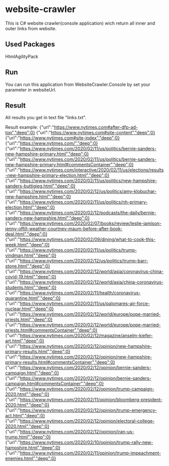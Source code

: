 # website-crawler

This is C#  website crawler(console application) wich return all inner and outer links from website.

## Used Packages

HtmlAgilityPack 

## Run

You can run this application from WebsiteCrawler.Console by set your parameter in websiteUrl.

## Result 

All results you get in text file "links.txt".

Result example:
{"url":"https://www.nytimes.com#after-dfp-ad-top","deep":0}
{"url":"https://www.nytimes.com#site-content","deep":0}
{"url":"https://www.nytimes.com#site-index","deep":0}
{"url":"https://www.nytimes.com/","deep":0}
{"url":"https://www.nytimes.com/2020/02/11/us/politics/bernie-sanders-new-hampshire-primary.html","deep":0}
{"url":"https://www.nytimes.com/2020/02/11/us/politics/bernie-sanders-new-hampshire-primary.html#commentsContainer","deep":0}
{"url":"https://www.nytimes.com/interactive/2020/02/11/us/elections/results-new-hampshire-primary-election.html","deep":0}
{"url":"https://www.nytimes.com/2020/02/11/us/politics/new-hampshire-sanders-buttigieg.html","deep":0}
{"url":"https://www.nytimes.com/2020/02/12/us/politics/amy-klobuchar-new-hampshire.html","deep":0}
{"url":"https://www.nytimes.com/2020/02/11/us/politics/nh-primary-election.html","deep":0}
{"url":"https://www.nytimes.com/2020/02/12/podcasts/the-daily/bernie-sanders-new-hampshire.html","deep":0}
{"url":"https://www.nytimes.com/2020/02/07/books/review/leslie-jamison-jenny-offill-weather-courtney-maum-before-after-book-deal.html","deep":0}
{"url":"https://www.nytimes.com/2020/02/09/dining/what-to-cook-this-week.html","deep":0}
{"url":"https://www.nytimes.com/2020/02/11/us/politics/trump-vindman.html","deep":0}
{"url":"https://www.nytimes.com/2020/02/12/us/politics/trump-barr-stone.html","deep":0}
{"url":"https://www.nytimes.com/2020/02/12/world/asia/coronavirus-china-covid-19.html","deep":0}
{"url":"https://www.nytimes.com/2020/02/12/world/asia/china-coronavirus-students.html","deep":0}
{"url":"https://www.nytimes.com/2020/02/11/health/coronavirus-quarantine.html","deep":0}
{"url":"https://www.nytimes.com/2020/02/11/us/palomares-air-force-nuclear.html","deep":0}
{"url":"https://www.nytimes.com/2020/02/12/world/europe/pope-married-priests.html","deep":0}
{"url":"https://www.nytimes.com/2020/02/12/world/europe/pope-married-priests.html#commentsContainer","deep":0}
{"url":"https://www.nytimes.com/2020/02/12/magazine/anselm-kiefer-art.html","deep":0}
{"url":"https://www.nytimes.com/2020/02/12/opinion/new-hampshire-primary-results.html","deep":0}
{"url":"https://www.nytimes.com/2020/02/12/opinion/new-hampshire-primary-results.html#commentsContainer","deep":0}
{"url":"https://www.nytimes.com/2020/02/12/opinion/bernie-sanders-campaign.html","deep":0}
{"url":"https://www.nytimes.com/2020/02/12/opinion/bernie-sanders-campaign.html#commentsContainer","deep":0}
{"url":"https://www.nytimes.com/2020/02/12/opinion/trump-campaign-2020.html","deep":0}
{"url":"https://www.nytimes.com/2020/02/11/opinion/bloomberg-president-2020.html","deep":0}
{"url":"https://www.nytimes.com/2020/02/12/opinion/trump-emergency-act.html","deep":0}
{"url":"https://www.nytimes.com/2020/02/12/opinion/electoral-college-2020.html","deep":0}
{"url":"https://www.nytimes.com/2020/02/12/opinion/iran-us-trump.html","deep":0}
{"url":"https://www.nytimes.com/2020/02/10/opinion/trump-rally-new-hampshire.html","deep":0}
{"url":"https://www.nytimes.com/2020/02/11/opinion/trump-impeachment-enemies.html","deep":0}